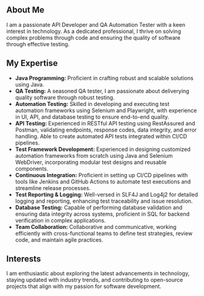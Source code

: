 
## About Me
I am a passionate API Developer and QA Automation Tester with a keen interest in technology. As a dedicated professional, I thrive on solving complex problems through code and ensuring the quality of software through effective testing. 

## My Expertise
- **Java Programming:** Proficient in crafting robust and scalable solutions using Java.
- **QA Testing:** A seasoned QA tester, I am passionate about deliverying quality software through robust testing.
- **Automation Testing:** Skilled in developing and executing test automation frameworks using Selenium and Playwright, with experience in UI, API, and database testing to ensure end-to-end quality.
- **API Testing:** Experienced in RESTful API testing using RestAssured and Postman, validating endpoints, response codes, data integrity, and error handling. Able to create automated API tests integrated within CI/CD pipelines.
- **Test Framework Development:** Experienced in designing customized automation frameworks from scratch using Java and Selenium WebDriver, incorporating modular test designs and reusable components.
- **Continuous Integration:** Proficient in setting up CI/CD pipelines with tools like Jenkins and GitHub Actions to automate test executions and streamline release processes.
- **Test Reporting & Logging:** Well-versed in SLF4J and Log4j2 for detailed logging and reporting, enhancing test traceability and issue resolution.
- **Database Testing:** Capable of performing database validation and ensuring data integrity across systems, proficient in SQL for backend verification in complex applications.
- **Team Collaboration:** Collaborative and communicative, working efficiently with cross-functional teams to define test strategies, review code, and maintain agile practices.



## Interests
I am enthusiastic about exploring the latest advancements in technology, staying updated with industry trends, and contributing to open-source projects that align with my passion for software development.
